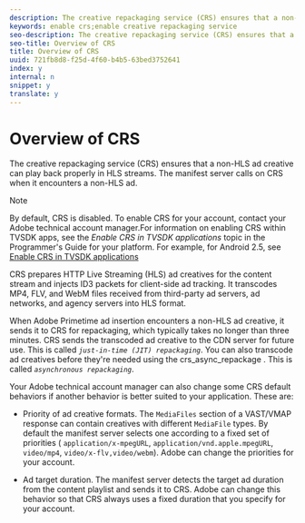 ```yaml
---
description: The creative repackaging service (CRS) ensures that a non-HLS ad creative can play back properly in HLS streams. The manifest server calls on CRS when it encounters a non-HLS ad.
keywords: enable crs;enable creative repackaging service
seo-description: The creative repackaging service (CRS) ensures that a non-HLS ad creative can play back properly in HLS streams. The manifest server calls on CRS when it encounters a non-HLS ad.
seo-title: Overview of CRS
title: Overview of CRS
uuid: 721fb8d8-f25d-4f60-b4b5-63bed3752641
index: y
internal: n
snippet: y
translate: y
---
```


# Overview of CRS

The creative repackaging service (CRS) ensures that a non-HLS ad creative can play back properly in HLS streams. The manifest server calls on CRS when it encounters a non-HLS ad.


>[!NOTE]
>
>By default, CRS is disabled. To enable CRS for your account, contact your Adobe technical account manager.For information on enabling CRS within TVSDK apps, see the *Enable CRS in TVSDK applications* topic in the Programmer's Guide for your platform. For example, for Android 2.5, see [Enable CRS in TVSDK applications](http://help.adobe.com/en_US/primetime/psdk/android/2.5/index.html#Enable_CRS_in_TVSDK_applications) 

CRS prepares HTTP Live Streaming (HLS) ad creatives for the content stream and injects ID3 packets for client-side ad tracking. It transcodes MP4, FLV, and WebM files received from third-party ad servers, ad networks, and agency servers into HLS format. 

When Adobe Primetime ad insertion encounters a non-HLS ad creative, it sends it to CRS for repackaging, which typically takes no longer than three minutes. CRS sends the transcoded ad creative to the CDN server for future use. This is called *`just-in-time (JIT) repackaging`*. You can also transcode ad creatives before they're needed using the  crs_async_repackage . This is called *`asynchronous repackaging`*. 

Your Adobe technical account manager can also change some CRS default behaviors if another behavior is better suited to your application. These are: 
* Priority of ad creative formats. The `MediaFiles` section of a VAST/VMAP response can contain creatives with different `MediaFile` types. By default the manifest server selects one according to a fixed set of priorities ( `application/x-mpegURL`, `application/vnd.apple.mpegURL`, `video/mp4`, `video/x-flv,video/webm`). Adobe can change the priorities for your account. 

* Ad target duration. The manifest server detects the target ad duration from the content playlist and sends it to CRS. Adobe can change this behavior so that CRS always uses a fixed duration that you specify for your account. 




